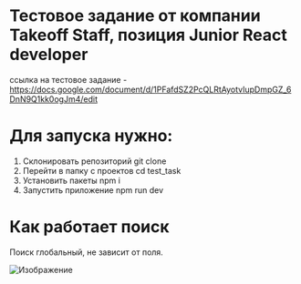 # Тестовое задание от компании Takeoff Staff, позиция Junior React developer

ссылка на тестовое задание - https://docs.google.com/document/d/1PFafdSZ2PcQLRtAyotvIupDmpGZ_6DnN9Q1kk0ogJm4/edit

# Для запуcка нужно:

1. Склонировать репозиторий git clone
2. Перейти в папку с проектов cd test_task
3. Установить пакеты npm i
4. Запустить приложение npm run dev

# Как работает поиск

Поиск глобальный, не зависит от поля.

<img src="https://imgur.com/a/kQHdfYC" alt="Изображение">

